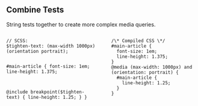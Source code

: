 ## Combine Tests

String tests together to create more complex media queries.

<div class="columns">
  <div><pre><code class="language-scss">// SCSS:
$tighten-text: (max-width 1000px) (orientation portrait);

#main-article {
  font-size: 1em;
  line-height: 1.375;

  @include breakpoint($tighten-text) {
    line-height: 1.25;
  }
}
</code></pre></div>
  <div><pre><code class="language-css">/\* Compiled CSS \*/
#main-article {
  font-size: 1em;
  line-height: 1.375;
}
@media (max-width: 1000px) and (orientation: portrait) {
  #main-article {
    line-height: 1.25;
  }
}

</code></pre>

  </div>
</div>
